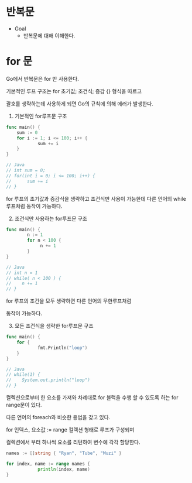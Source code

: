 # 반복문

- Goal
    - 반복문에 대해 이해한다.

# for 문

Go에서 반복문은 for 만 사용한다.  

기본적인 루프 구조는 for 초기값; 조건식; 증감 {} 형식을 따르고 

괄호를 생략하는데 사용하게 되면 Go의 규칙에 의해 에러가 발생한다.

1. 기본적인 for루프문 구조 

```go
func main() {
	sum := 0
	for i := 1; i <= 100; i++ {
			sum += i
	}
}

// Java
// int sum = 0;
// for(int i = 0; i <= 100; i++) {
//		sum += i
// }
```

 

for 루프의 초기값과 증감식을 생략하고 조건식만 사용이 가능한데 다른 언어의 while 루프처럼 동작이 가능하다.

2. 조건식만 사용하는 for루프문 구조 

```go
func main() {
		n := 1
		for n < 100 {
			 n += 1
		}
}

// Java
// int n = 1
// while( n < 100 ) {
//    n += 1
// } 
```

for 루프의 조건을 모두 생략하면 다른 언어의 무한루프처럼

동작이 가능하다.

3. 모든 조건식을 생략한 for루프문 구조

```go
func main() {
	for {
			fmt.Println("loop")
	}
}

// Java
// while(1) {
//    System.out.println("loop")
// }
```

컬렉션으로부터 한 요소를 가져와 차례대로 for 블럭을 수행 할 수 있도록 하는 for range문이 있다.

다른 언어의 foreach와 비슷한 용법을 갖고 있다.

for 인덱스, 요소값 :=  range 컬렉션 형태로 루프가 구성되며

컬렉션에서 부터 하나씩 요소를 리턴하여 변수에 각각 할당한다.

```go
names := []string { "Ryan", "Tube", "Muzi" } 

for index, name := range names {
			println(index, name)
} 
```